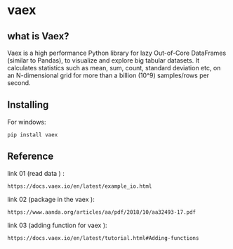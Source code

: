 # vaex
## what is Vaex?
Vaex is a high performance Python library for lazy Out-of-Core
DataFrames (similar to Pandas), to visualize and explore big
tabular datasets. It calculates statistics such as mean, sum,
count, standard deviation etc, on an N-dimensional grid for
more than a billion (10^9) samples/rows per second. 

## Installing
For windows:

`pip install vaex `

## Reference 
link 01 (read data ) :
```
https://docs.vaex.io/en/latest/example_io.html
```
link 02 (package in the vaex ):
```
https://www.aanda.org/articles/aa/pdf/2018/10/aa32493-17.pdf
```
link 03 (adding function for vaex ):
```
https://docs.vaex.io/en/latest/tutorial.html#Adding-functions
```